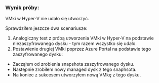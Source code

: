 ### Wynik próby:
VMki w Hyper-V nie udało się utworzyć.

Sprawdziłem jeszcze dwa scenariusze:
1. Analogiczny test z próbą utworzenia VMki w Hyper-V na podstawie niezaszyfrowanego dysku - tym razem wszystko się udało.
2. Postawienie drugiej VMki poprzez Azure Portal na podstawie tego zaszyfrowanego dysku:
  - Zacząłem od zrobienia snapshota zaszyfrowanego dysku.
  - Następnie zrobiłem nowy managed dysk z tego snaphsota.
  - Na koniec z sukcesem utworzyłem nową VMkę z tego dysku.
